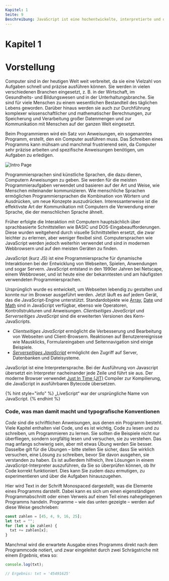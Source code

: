 ```yaml
---
Kapitel: 1
Seite: 9
Beschreibung: JavaScript ist eine hochentwickelte, interpretierte und dynamisch typisierte Programmiersprache, die hauptsächlich für die Webentwicklung verwendet wird. Sie gehört zu den drei zentralen Technologien, mit denen interaktive und dynamische Websites sowie Webanwendungen erstellt werden.
---
```

# Kapitel 1
# Vorstellung

Computer sind in der heutigen Welt weit verbreitet, da sie eine Vielzahl von Aufgaben schnell und präzise ausführen können. Sie werden in vielen verschiedenen Branchen eingesetzt, z. B. in der Wirtschaft, im Gesundheits- und Bildungswesen und in der Unterhaltungsbranche. Sie sind für viele Menschen zu einem wesentlichen Bestandteil des täglichen Lebens geworden. Darüber hinaus werden sie auch zur Durchführung komplexer wissenschaftlicher und mathematischer Berechnungen, zur Speicherung und Verarbeitung großer Datenmengen und zur Kommunikation mit Menschen auf der ganzen Welt eingesetzt.

Beim Programmieren wird ein Satz von Anweisungen, ein sogenanntes Programm, erstellt, den ein Computer ausführen muss. Das Schreiben eines Programms kann mühsam und manchmal frustrierend sein, da Computer sehr präzise arbeiten und spezifische Anweisungen benötigen, um Aufgaben zu erledigen.

![Intro Page](../.gitbook/assets/intro.png)

Programmiersprachen sind künstliche Sprachen, die dazu dienen, Computern Anweisungen zu geben. Sie werden für die meisten Programmieraufgaben verwendet und basieren auf der Art und Weise, wie Menschen miteinander kommunizieren. Wie menschliche Sprachen ermöglichen Programmiersprachen die Kombination von Wörtern und Ausdrücken, um neue Konzepte auszudrücken. Interessanterweise ist die effektivste Art der Kommunikation mit Computern die Verwendung einer Sprache, die der menschlichen Sprache ähnelt.

Früher erfolgte die Interaktion mit Computern hauptsächlich über sprachbasierte Schnittstellen wie BASIC und DOS-Eingabeaufforderungen. Diese wurden weitgehend durch visuelle Schnittstellen ersetzt, die zwar leichter zu erlernen, aber weniger flexibel sind. Computersprachen wie JavaScript werden jedoch weiterhin verwendet und sind in modernen Webbrowsern und auf den meisten Geräten zu finden.

JavaScript (kurz JS) ist eine Programmiersprache für dynamische Interaktionen bei der Entwicklung von Webseiten, Spielen, Anwendungen und sogar Servern. JavaScript entstand in den 1990er Jahren bei Netscape, einem Webbrowser, und ist heute eine der bekanntesten und am häufigsten verwendeten Programmiersprachen.

Ursprünglich wurde es entwickelt, um Webseiten lebendig zu gestalten und konnte nur im Browser ausgeführt werden. Jetzt läuft es auf jedem Gerät, das die JavaScript-Engine unterstützt. Standardobjekte wie [Array](./arrays/README.md), [Date](./date-and-time.md) und [Math](./numbers/math.md) sind in JavaScript verfügbar, ebenso wie Operatoren, Kontrollstrukturen und Anweisungen. _Clientseitiges JavaScript_ und _Serverseitiges JavaScript_ sind die erweiterten Versionen des Kern-JavaScripts.

* _Clientseitiges JavaScript_ ermöglicht die Verbesserung und Bearbeitung von Webseiten und Client-Browsern. Reaktionen auf Benutzerereignisse wie Mausklicks, Formulareingaben und Seitennavigation sind einige Beispiele.
* [_Serverseitiges JavaScript_](./server-side/README.md) ermöglicht den Zugriff auf Server, Datenbanken und Dateisysteme.

JavaScript ist eine Interpretersprache. Bei der Ausführung von Javascript übersetzt ein Interpreter nacheinander jede Zeile und führt sie aus. Der moderne Browser verwendet [Just In Time (JIT)](https://hacks.mozilla.org/2017/02/a-crash-course-in-just-in-time-jit-compilers/) Compiler zur Kompilierung, die JavaScript in ausführbaren Bytecode übersetzen.

{% hint style="info" %}
„LiveScript“ war der ursprüngliche Name von JavaScript.
{% endhint %}

### Code, was man damit macht und typografische Konventionen

_Code_ sind die schriftlichen Anweisungen, aus denen ein Programm besteht. Viele Kapitel enthalten viel Code, und es ist wichtig, Code zu lesen und zu schreiben, um Programmieren zu lernen. Sie sollten die Beispiele nicht nur überfliegen, sondern sorgfältig lesen und versuchen, sie zu verstehen. Das mag anfangs schwierig sein, aber mit etwas Übung werden Sie besser. Dasselbe gilt für die Übungen – bitte stellen Sie sicher, dass Sie wirklich versuchen, eine Lösung zu schreiben, bevor Sie davon ausgehen, sie verstanden zu haben. Es ist außerdem hilfreich, Ihre Lösungen in einem JavaScript-Interpreter auszuführen, da Sie so überprüfen können, ob Ihr Code korrekt funktioniert. Dies kann Sie zudem dazu ermutigen, zu experimentieren und über die Aufgaben hinauszugehen.

Hier wird Text in der Schrift Monospaced dargestellt, was die Elemente eines Programms darstellt. Dabei kann es sich um einen eigenständigen Programmabschnitt oder einen Verweis auf einen Teil eines nahegelegenen Programms handeln. Programme – wie das unten gezeigte – werden auf diese Weise geschrieben:


```javascript
const zahlen = [45, 4, 9, 16, 25];
let txt = "";
for (let x in zahlen) {
  txt += zahlen[x];
}
```

Manchmal wird die erwartete Ausgabe eines Programms direkt nach dem Programmcode notiert, und zwar eingeleitet durch zwei Schrägstriche mit einem _Ergebnis_, etwa so:

```javascript
console.log(txt);

// Ergebnis: txt = '45491625'
```
